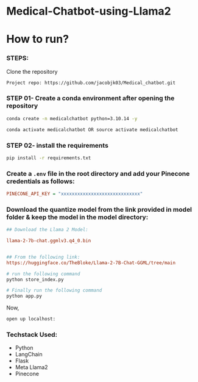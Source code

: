# Medical-Chatbot-using-Llama2

# How to run?
### STEPS:

Clone the repository

```bash
Project repo: https://github.com/jacobjk03/Medical_chatbot.git
```

### STEP 01- Create a conda environment after opening the repository

```bash
conda create -n medicalchatbot python=3.10.14 -y
```

```bash
conda activate medicalchatbot OR source activate medicalchatbot
```

### STEP 02- install the requirements
```bash
pip install -r requirements.txt
```


### Create a `.env` file in the root directory and add your Pinecone credentials as follows:

```ini
PINECONE_API_KEY = "xxxxxxxxxxxxxxxxxxxxxxxxxxxxx"
```


### Download the quantize model from the link provided in model folder & keep the model in the model directory:

```ini
## Download the Llama 2 Model:

llama-2-7b-chat.ggmlv3.q4_0.bin


## From the following link:
https://huggingface.co/TheBloke/Llama-2-7B-Chat-GGML/tree/main
```

```bash
# run the following command
python store_index.py
```

```bash
# Finally run the following command
python app.py
```

Now,
```bash
open up localhost:
```


### Techstack Used:

- Python
- LangChain
- Flask
- Meta Llama2
- Pinecone


